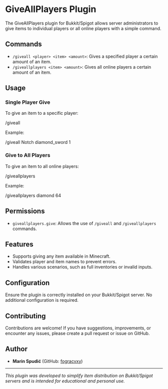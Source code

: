 # GiveAllPlayers Plugin

The GiveAllPlayers plugin for Bukkit/Spigot allows server administrators to give items to individual players or all online players with a simple command.

## Commands

- `/giveall <player> <item> <amount>`: Gives a specified player a certain amount of an item.
- `/giveallplayers <item> <amount>`: Gives all online players a certain amount of an item.

## Usage

### Single Player Give

To give an item to a specific player:

/giveall <player> <item> <amount>

Example:

/giveall Notch diamond_sword 1

### Give to All Players

To give an item to all online players:

/giveallplayers <item> <amount>

Example:

/giveallplayers diamond 64


## Permissions

- `giveallplayers.give`: Allows the use of `/giveall` and `/giveallplayers` commands.

## Features

- Supports giving any item available in Minecraft.
- Validates player and item names to prevent errors.
- Handles various scenarios, such as full inventories or invalid inputs.

## Configuration

Ensure the plugin is correctly installed on your Bukkit/Spigot server. No additional configuration is required.

## Contributing

Contributions are welcome! If you have suggestions, improvements, or encounter any issues, please create a pull request or issue on GitHub.

## Author

- **Marin Spudić** (GitHub: [fogracvxy](https://github.com/fogracvxy))

---

*This plugin was developed to simplify item distribution on Bukkit/Spigot servers and is intended for educational and personal use.*

